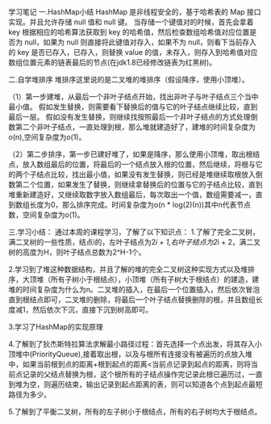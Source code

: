 学习笔记
一.HashMap小结
  HashMap 是非线程安全的，基于哈希表的 Map 接口实现。并且允许存储 null 值和 null 键。
  当存储一个键值对的时候，首先会拿着 key 根据相应的哈希算法获取到 key 的哈希值，然后检查数组哈希值对应位置是否为 null，如果为 null 则直接将此键值对存入，如果不为 null，则看下当前存入的 key 是否已存入，已存入，则替换 value 的值，未存入，则存入到哈希值对应数组位置元素的链表最后的节点(在jdk1.8已经修改链表为红黑树)。

二.自学堆排序
  堆排序这里说的是二叉堆的堆排序（假设降序，使用小顶堆）。

  （1）第一步建堆，从最后一个非叶子结点开始，找出非叶子与叶子结点三个当中最小值。
  假如发生替换，则需要看下替换后的值与它的叶子结点继续比较，直到最后一层。
  假如没有发生替换，则继续找按照最后一个非叶子结点的方式处理倒数第二个非叶子结点，一直处理到根，那么堆就建造好了，建堆的时间复杂度为o(n),空间复杂度为o(1)。

  （2）第二步排序，第一步已建好堆了，如果是降序，那么使用小顶堆，取出根结点，放入数组最后的位置，将最后的一个结点放入根的位置，然后继续，将根与它的两个子结点比较，找出最小值，如果没有发生替换，则已经是堆继续取根放入倒数第二个位置，如果发生了替换，则继续拿替换后的位置与它的子结点比较，直到堆重新建造好，又继续取数字放入数组最后，每次取出一个值，数组需要减一，直到数组长度为0，那么排序完成。时间复杂度为o(n * log(2)(n))其中n代表节点数，空间复杂度为o(1)。

三.学习小结：
  通过本周的课程学习，了解了以下知识点：
  1.了解了完全二叉树，满二叉树的一些性质，结点i的，左叶子结点为2*i + 1,右叶子结点为2*i + 2，满二叉树的高度为H，则叶子结点总数为2^H-1个。

  2.学习到了堆这种数据结构，并且了解的堆的完全二叉树这种实现方式以及堆排序，大顶堆（所有子树小于根结点），小顶堆（所有子树大于根结点）的建造，建堆的时间复杂度为什么为n。二叉堆的插入，在最后一个位置插入，然后依次冒泡直到根结点即可，二叉堆的删除，将最后一个叶子结点替换删除的根，并且数组长度减1，然后依次下沉，直接下沉到树高即可。

  3.学习了HashMap的实现原理

  4.了解到了狄杰斯特拉算法求解最小路径过程：首先选择一个点出发，将其存入小顶堆中(PriorityQueue),接着取出根，以及与根所有连接没有被遍历的点放入堆中，如果当前根到点的距离+根到起点的距离<当前点记录到起点的距离，则将当前点记录的父结点替换为根，这个根所有的子结点操作完记录此根已遍历过，一直到堆为空，则遍历结束，输出记录到起点距离的表，则可以知道各个点到起点最短路径为多少。

  5.了解到了平衡二叉树，所有的左子树小于根结点，所有的右子树均大于根结点。